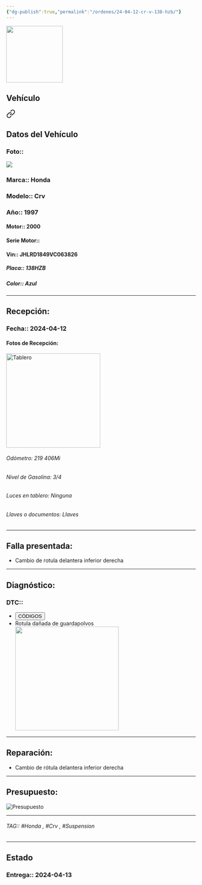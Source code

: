 ```yaml
---
{"dg-publish":true,"permalink":"/ordenes/24-04-12-cr-v-138-hzb/"}
---
```


<img src="https://lh3.googleusercontent.com/d/137fl3TIZ0-PU8b-Pt0bsjclwHub_u78G" width="150">

## Vehículo

<div class="transclusion internal-embed is-loaded"><a class="markdown-embed-link" href="/vehiculos/honda/crv-138-hzb/#datos-del-vehiculo" aria-label="Open link"><svg xmlns="http://www.w3.org/2000/svg" width="24" height="24" viewBox="0 0 24 24" fill="none" stroke="currentColor" stroke-width="2" stroke-linecap="round" stroke-linejoin="round" class="svg-icon lucide-link"><path d="M10 13a5 5 0 0 0 7.54.54l3-3a5 5 0 0 0-7.07-7.07l-1.72 1.71"></path><path d="M14 11a5 5 0 0 0-7.54-.54l-3 3a5 5 0 0 0 7.07 7.07l1.71-1.71"></path></svg></a><div class="markdown-embed">



## Datos del Vehículo 
### Foto:: 
<img src="https://lh3.googleusercontent.com/d/1MD1qP-0J2gt7oJ6hGMPzK1chsCRwAZ0i">

### Marca:: Honda
### Modelo:: Crv
### Año:: 1997
#### Motor:: 2000
#### Serie Motor:: 
#### Vin:: JHLRD1849VC063826
##### Placa:: 138HZB
##### Color:: Azul
---


</div></div>


## Recepción:
### Fecha:: 2024-04-12
#### Fotos de Recepción: 
<img src="https://lh3.googleusercontent.com/d/1QdhE4UTJjqDbrgOgKZjyhNSgMLL56oTs" width="250" Alt="Tablero">

###### Odómetro: 219 406Mi
###### Nivel de Gasolina: 3/4
###### Luces en tablero: Ninguna 
###### Llaves o documentos: Llaves

---

## Falla presentada:
- Cambio de rotula delantera inferior derecha 


---

## Diagnóstico:
### DTC:: 

- <a href="http"><button class="btn success">CÓDIGOS</button></a>
- Rotula dañada de guardapolvos 
	<img src="https://lh3.googleusercontent.com/d/1Qe3LbUDlz7nevCiaig3_XyoZM-x-qush" width="275">

---
## Reparación:
- Cambio de rótula delantera inferior derecha 

---

## Presupuesto:

<img src="https://lh3.googleusercontent.com/d/1QhEI8tvRVhuH5RTRydmayHXBNcj0LxEJ" Alt="Presupuesto">

---

###### TAG:: #Honda , #Crv , #Suspension 

---

## Estado

### Entrega:: 2024-04-13


